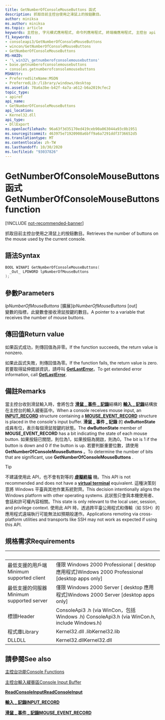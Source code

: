 ```yaml
---
title: GetNumberOfConsoleMouseButtons 函式
description: 抓取目前主控台使用之滑鼠上的按鈕數目。
author: miniksa
ms.author: miniksa
ms.topic: article
keywords: 主控台, 字元模式應用程式, 命令列應用程式, 終端機應用程式, 主控台 api
f1_keywords:
- consoleapi3/GetNumberOfConsoleMouseButtons
- wincon/GetNumberOfConsoleMouseButtons
- GetNumberOfConsoleMouseButtons
MS-HAID:
- '\_win32\_getnumberofconsolemousebuttons'
- base.getnumberofconsolemousebuttons
- consoles.getnumberofconsolemousebuttons
MSHAttr:
- PreferredSiteName:MSDN
- PreferredLib:/library/windows/desktop
ms.assetid: 78a6a3be-b42f-4a7a-a612-b6a2019cfec2
topic_type:
- apiref
api_name:
- GetNumberOfConsoleMouseButtons
api_location:
- Kernel32.dll
api_type:
- DllExport
ms.openlocfilehash: 96a63f3d35170ed419ceb90a063044a93c0b1951
ms.sourcegitcommit: 463975e71920908a6bff9a6a7291ddf3736652d5
ms.translationtype: MT
ms.contentlocale: zh-TW
ms.lasthandoff: 10/30/2020
ms.locfileid: "93037826"
---
```

# <a name="getnumberofconsolemousebuttons-function"></a><span data-ttu-id="4d168-104">GetNumberOfConsoleMouseButtons 函式</span><span class="sxs-lookup"><span data-stu-id="4d168-104">GetNumberOfConsoleMouseButtons function</span></span>

[!INCLUDE [not-recommended-banner](./includes/not-recommended-banner.md)]

<span data-ttu-id="4d168-105">抓取目前主控台使用之滑鼠上的按鈕數目。</span><span class="sxs-lookup"><span data-stu-id="4d168-105">Retrieves the number of buttons on the mouse used by the current console.</span></span>

## <a name="syntax"></a><span data-ttu-id="4d168-106">語法</span><span class="sxs-lookup"><span data-stu-id="4d168-106">Syntax</span></span>

```C
BOOL WINAPI GetNumberOfConsoleMouseButtons(
  _Out_ LPDWORD lpNumberOfMouseButtons
);
```

## <a name="parameters"></a><span data-ttu-id="4d168-107">參數</span><span class="sxs-lookup"><span data-stu-id="4d168-107">Parameters</span></span>

<span data-ttu-id="4d168-108">*lpNumberOfMouseButtons* \[擴展\]</span><span class="sxs-lookup"><span data-stu-id="4d168-108">*lpNumberOfMouseButtons* \[out\]</span></span>  
<span data-ttu-id="4d168-109">變數的指標，此變數會接收滑鼠按鍵的數目。</span><span class="sxs-lookup"><span data-stu-id="4d168-109">A pointer to a variable that receives the number of mouse buttons.</span></span>

## <a name="return-value"></a><span data-ttu-id="4d168-110">傳回值</span><span class="sxs-lookup"><span data-stu-id="4d168-110">Return value</span></span>

<span data-ttu-id="4d168-111">如果函式成功，則傳回值為非零。</span><span class="sxs-lookup"><span data-stu-id="4d168-111">If the function succeeds, the return value is nonzero.</span></span>

<span data-ttu-id="4d168-112">如果此函式失敗，則傳回值為零。</span><span class="sxs-lookup"><span data-stu-id="4d168-112">If the function fails, the return value is zero.</span></span> <span data-ttu-id="4d168-113">若要取得延伸錯誤資訊，請呼叫 [**GetLastError**](https://msdn.microsoft.com/library/windows/desktop/ms679360)。</span><span class="sxs-lookup"><span data-stu-id="4d168-113">To get extended error information, call [**GetLastError**](https://msdn.microsoft.com/library/windows/desktop/ms679360).</span></span>

## <a name="remarks"></a><span data-ttu-id="4d168-114">備註</span><span class="sxs-lookup"><span data-stu-id="4d168-114">Remarks</span></span>

<span data-ttu-id="4d168-115">當主控台收到滑鼠輸入時，會將包含 [**滑鼠 \_ 事件 \_ 記錄**](mouse-event-record-str.md)結構的 [**輸入 \_ 記錄**](input-record-str.md)結構放在主控台的輸入緩衝區中。</span><span class="sxs-lookup"><span data-stu-id="4d168-115">When a console receives mouse input, an [**INPUT\_RECORD**](input-record-str.md) structure containing a [**MOUSE\_EVENT\_RECORD**](mouse-event-record-str.md) structure is placed in the console's input buffer.</span></span> <span data-ttu-id="4d168-116">**滑鼠 \_ 事件 \_ 記錄** 的 **dwButtonState** 成員有位，表示每個滑鼠按鍵的狀態。</span><span class="sxs-lookup"><span data-stu-id="4d168-116">The **dwButtonState** member of **MOUSE\_EVENT\_RECORD** has a bit indicating the state of each mouse button.</span></span> <span data-ttu-id="4d168-117">如果按鈕已關閉，則位為1，如果按鈕為開啟，則為0。</span><span class="sxs-lookup"><span data-stu-id="4d168-117">The bit is 1 if the button is down and 0 if the button is up.</span></span> <span data-ttu-id="4d168-118">若要判斷重要位數，請使用 **GetNumberOfConsoleMouseButtons** 。</span><span class="sxs-lookup"><span data-stu-id="4d168-118">To determine the number of bits that are significant, use **GetNumberOfConsoleMouseButtons** .</span></span>

> [!TIP]
> <span data-ttu-id="4d168-119">不建議使用此 API，也不會有對等的 **[虛擬終端](console-virtual-terminal-sequences.md)** 機。</span><span class="sxs-lookup"><span data-stu-id="4d168-119">This API is not recommended and does not have a **[virtual terminal](console-virtual-terminal-sequences.md)** equivalent.</span></span> <span data-ttu-id="4d168-120">這種決策刻意將 Windows 平臺與其他作業系統對齊。</span><span class="sxs-lookup"><span data-stu-id="4d168-120">This decision intentionally aligns the Windows platform with other operating systems.</span></span> <span data-ttu-id="4d168-121">此狀態只會與本機使用者、會話和許可權內容相關。</span><span class="sxs-lookup"><span data-stu-id="4d168-121">This state is only relevant to the local user, session, and privilege context.</span></span> <span data-ttu-id="4d168-122">使用此 API 時，透過跨平臺公用程式和傳輸（如 SSH）的應用程式遠端執行可能無法如預期般運作。</span><span class="sxs-lookup"><span data-stu-id="4d168-122">Applications remoting via cross-platform utilities and transports like SSH may not work as expected if using this API.</span></span>

## <a name="requirements"></a><span data-ttu-id="4d168-123">規格需求</span><span class="sxs-lookup"><span data-stu-id="4d168-123">Requirements</span></span>

| &nbsp; | &nbsp; |
|-|-|
| <span data-ttu-id="4d168-124">最低支援的用戶端</span><span class="sxs-lookup"><span data-stu-id="4d168-124">Minimum supported client</span></span> | <span data-ttu-id="4d168-125">僅限 Windows 2000 Professional \[ desktop 應用程式\]</span><span class="sxs-lookup"><span data-stu-id="4d168-125">Windows 2000 Professional \[desktop apps only\]</span></span> |
| <span data-ttu-id="4d168-126">最低支援的伺服器</span><span class="sxs-lookup"><span data-stu-id="4d168-126">Minimum supported server</span></span> | <span data-ttu-id="4d168-127">僅限 Windows 2000 Server \[ desktop 應用程式\]</span><span class="sxs-lookup"><span data-stu-id="4d168-127">Windows 2000 Server \[desktop apps only\]</span></span> |
| <span data-ttu-id="4d168-128">標頭</span><span class="sxs-lookup"><span data-stu-id="4d168-128">Header</span></span> | <span data-ttu-id="4d168-129">ConsoleApi3 .h (via WinCon，包括 Windows .h) </span><span class="sxs-lookup"><span data-stu-id="4d168-129">ConsoleApi3.h (via WinCon.h, include Windows.h)</span></span> |
| <span data-ttu-id="4d168-130">程式庫</span><span class="sxs-lookup"><span data-stu-id="4d168-130">Library</span></span> | <span data-ttu-id="4d168-131">Kernel32.dll .lib</span><span class="sxs-lookup"><span data-stu-id="4d168-131">Kernel32.lib</span></span> |
| <span data-ttu-id="4d168-132">DLL</span><span class="sxs-lookup"><span data-stu-id="4d168-132">DLL</span></span> | <span data-ttu-id="4d168-133">Kernel32.dll</span><span class="sxs-lookup"><span data-stu-id="4d168-133">Kernel32.dll</span></span> |

## <a name="see-also"></a><span data-ttu-id="4d168-134">請參閱</span><span class="sxs-lookup"><span data-stu-id="4d168-134">See also</span></span>

[<span data-ttu-id="4d168-135">主控台功能</span><span class="sxs-lookup"><span data-stu-id="4d168-135">Console Functions</span></span>](console-functions.md)

[<span data-ttu-id="4d168-136">主控台輸入緩衝區</span><span class="sxs-lookup"><span data-stu-id="4d168-136">Console Input Buffer</span></span>](console-input-buffer.md)

[<span data-ttu-id="4d168-137">**ReadConsoleInput**</span><span class="sxs-lookup"><span data-stu-id="4d168-137">**ReadConsoleInput**</span></span>](readconsoleinput.md)

[<span data-ttu-id="4d168-138">**輸入 \_ 記錄**</span><span class="sxs-lookup"><span data-stu-id="4d168-138">**INPUT\_RECORD**</span></span>](input-record-str.md)

[<span data-ttu-id="4d168-139">**滑鼠 \_ 事件 \_ 記錄**</span><span class="sxs-lookup"><span data-stu-id="4d168-139">**MOUSE\_EVENT\_RECORD**</span></span>](mouse-event-record-str.md)

